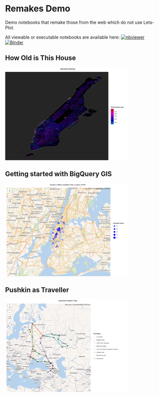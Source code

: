 ﻿# Remakes Demo

Demo notebooks that remake those from the web which do not use Lets-Plot.

All viewable or executable notebooks are available here:
[![nbviewer](https://raw.githubusercontent.com/jupyter/design/master/logos/Badges/nbviewer_badge.svg)](https://nbviewer.jupyter.org/github/HIL-HK/lets-plot-examples/blob/master/remakes/)
[![Binder](https://mybinder.org/badge_logo.svg)](https://mybinder.org/v2/gh/HIL-HK/lets-plot-examples/master?filepath=remakes)

## How Old is This House

<a href="how_old_this_house.ipynb" target="_blank"> 
  <img src="preview/how_old_this_house.png" alt="Manhattan Buildings" width="400" height="300">
</a>

## Getting started with BigQuery GIS

<a href="nyc_bikes.ipynb" target="_blank"> 
  <img src="preview/nyc_bikes.png" alt="Number of Bikes Available at the Location of NYC" width="400" height="300">
</a>

## Pushkin as Traveller

<a href="pushkin.ipynb" target="_blank">
  <img src="preview/pushkin.png" alt="Alexander Pushkin's Trips" width="400" height="300">
</a>